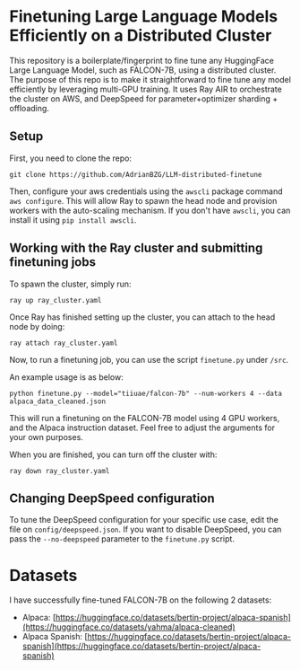 # Finetuning Large Language Models Efficiently on a Distributed Cluster

This repository is a boilerplate/fingerprint to fine tune any HuggingFace Large Language Model, such as FALCON-7B, using a distributed cluster.
The purpose of this repo is to make it straightforward to fine tune any model efficiently by leveraging multi-GPU training.
It uses Ray AIR to orchestrate the cluster on AWS, and DeepSpeed for parameter+optimizer sharding + offloading.

## Setup

First, you need to clone the repo:

`git clone https://github.com/AdrianBZG/LLM-distributed-finetune`

Then, configure your aws credentials using the `awscli` package command `aws configure`. This will allow Ray to spawn the head node and provision workers with the auto-scaling mechanism. If you don't have `awscli`, you can install it using `pip install awscli`.

## Working with the Ray cluster and submitting finetuning jobs

To spawn the cluster, simply run:

`ray up ray_cluster.yaml`

Once Ray has finished setting up the cluster, you can attach to the head node by doing:

`ray attach ray_cluster.yaml`

Now, to run a finetuning job, you can use the script `finetune.py` under `/src`.

An example usage is as below:

`python finetune.py --model="tiiuae/falcon-7b" --num-workers 4 --data alpaca_data_cleaned.json`

This will run a finetuning on the FALCON-7B model using 4 GPU workers, and the Alpaca instruction dataset. Feel free to adjust the arguments for your own purposes.

When you are finished, you can turn off the cluster with:

`ray down ray_cluster.yaml`

## Changing DeepSpeed configuration

To tune the DeepSpeed configuration for your specific use case, edit the file on `config/deepspeed.json`. If you want to disable DeepSpeed, you can pass the `--no-deepspeed` parameter to the `finetune.py` script.

# Datasets

I have successfully fine-tuned FALCON-7B on the following 2 datasets:

- Alpaca: [https://huggingface.co/datasets/bertin-project/alpaca-spanish](https://huggingface.co/datasets/yahma/alpaca-cleaned)
- Alpaca Spanish: [https://huggingface.co/datasets/bertin-project/alpaca-spanish](https://huggingface.co/datasets/bertin-project/alpaca-spanish)
